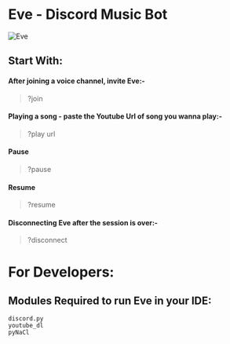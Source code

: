 # Eve - Discord Music Bot 
![Eve](https://user-images.githubusercontent.com/86239697/150634601-57cc860d-e089-4dfc-ba9a-d5183e9a9af8.jpeg)
## Start With:
#### After joining a voice channel, invite Eve:-
> ?join 
#### Playing a song - paste the Youtube Url of song you wanna play:-
> ?play url
#### Pause
> ?pause
#### Resume
> ?resume
#### Disconnecting Eve after the session is over:-
> ?disconnect
# For Developers:
## Modules Required to run Eve in your IDE:
```
discord.py
youtube_dl
pyNaCl
```

